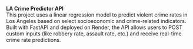 **LA Crime Predictor API**<br>
This project uses a linear regression model to predict violent crime rates in Los Angeles based on select socioeconomic and crime-related indicators. Built with FastAPI and deployed on Render, the API allows users to POST custom inputs (like robbery rate, assault rate, etc.) and receive real-time crime rate predictions. 
